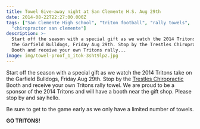 ```yaml
---
title: Towel Give-away night at San Clemente H.S. Aug 29th
date: 2014-08-22T22:27:00.000Z
tags: ["San Clemente High school", "triton football", "rally towels",
  "chiropractor san clemente"]
description: >-
  Start off the season with a special gift as we watch the 2014 Tritons take on
  the Garfield Bulldogs, Friday Aug 29th. Stop by the Trestles Chiropractic
  Booth and receive your own Tritons rally...
image: img/towel-proof_1_itok-3sht9lpz.jpg
---
```

Start off the season with a special gift as we watch the 2014 Tritons take on the Garfield Bulldogs, Friday Aug 29th. Stop by the[](<>) [Trestles Chiropractic](../why-structural-chiropractic.html "Structural Shift") Booth and receive your own Tritons rally towel. We are proud to be a sponsor of the 2014 Tritons and will have a booth near the gift shop. Please stop by and say hello.

Be sure to get to the game early as we only have a limited number of towels.

**GO TRITONS!**